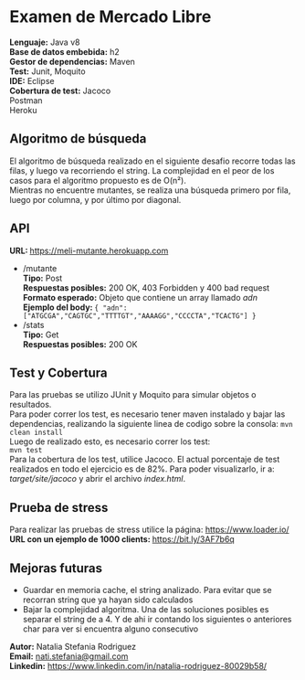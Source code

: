 # Examen de Mercado Libre

<b>Lenguaje:</b> Java v8<br />
<b>Base de datos embebida:</b> h2<br />
<b>Gestor de dependencias:</b> Maven<br />
<b>Test:</b> Junit, Moquito<br />
<b>IDE:</b> Eclipse<br />
<b>Cobertura de test:</b> Jacoco<br />
Postman <br />
Heroku <br />

## Algoritmo de búsqueda
El algoritmo de búsqueda realizado en el siguiente desafio recorre todas las filas, y luego va recorriendo el string. 
La complejidad en el peor de los casos para el algoritmo propuesto es de O(n²).<br>
Mientras no encuentre mutantes, se realiza una búsqueda primero por fila, luego por columna, y por último por diagonal. 

## API
<b>URL: </b> https://meli-mutante.herokuapp.com <br/>
   * /mutante <br/>
        <b>Tipo:</b> Post <br/>
		<b>Respuestas posibles:</b> 200 OK, 403 Forbidden y 400 bad request <br/>
		<b>Formato esperado:</b> Objeto que contiene un array llamado _adn_ <br/>
        <b>Ejemplo del body: </b>`{ "adn": ["ATGCGA","CAGTGC","TTTTGT","AAAAGG","CCCCTA","TCACTG"] }`
   * /stats <br/>
        <b>Tipo:</b> Get <br/>
		<b>Respuestas posibles:</b> 200 OK <br/>

## Test y Cobertura
Para las pruebas se utilizo JUnit y Moquito para simular objetos o resultados. <br/>
Para poder correr los test, es necesario tener maven instalado y bajar las dependencias, realizando la siguiente linea de codigo sobre la consola: 
`mvn clean install`<br/>
Luego de realizado esto, es necesario correr los test: <br/>
`mvn test`<br/>
Para la cobertura de los test, utilice Jacoco. El actual porcentaje de test realizados en todo el ejercicio es de 82%.
Para poder visualizarlo, ir a: _target/site/jacoco_ y abrir el archivo _index.html_.

## Prueba de stress
Para realizar las pruebas de stress utilice la página: https://www.loader.io/ <br/>
<b> URL con un ejemplo de 1000 clients: </b>
https://bit.ly/3AF7b6q

## Mejoras futuras
   * Guardar en memoria cache, el string analizado. Para evitar que se recorran string que ya hayan sido calculados
   * Bajar la complejidad algoritma. Una de las soluciones posibles es separar el string de a 4. Y de ahi ir contando los siguientes o anteriores char para ver si encuentra alguno consecutivo

<b>Autor:</b> Natalia Stefania Rodriguez <br/>
<b>Email:</b> nati.stefania@gmail.com <br/>
<b>Linkedin:</b> https://www.linkedin.com/in/natalia-rodriguez-80029b58/

